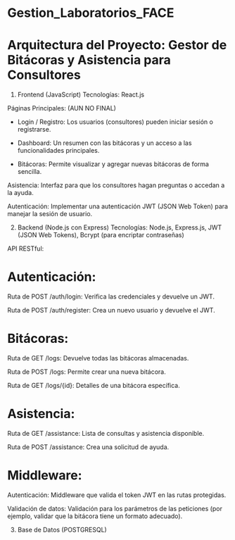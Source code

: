 # Gestion_Laboratorios_FACE

# Arquitectura del Proyecto: Gestor de Bitácoras y Asistencia para Consultores
1. Frontend (JavaScript)
Tecnologías: React.js 

Páginas Principales: (AUN NO FINAL)

- Login / Registro: Los usuarios (consultores) pueden iniciar sesión o registrarse.

- Dashboard: Un resumen con las bitácoras y un acceso a las funcionalidades principales.

- Bitácoras: Permite visualizar y agregar nuevas bitácoras de forma sencilla.

Asistencia: Interfaz para que los consultores hagan preguntas o accedan a la ayuda.

Autenticación: Implementar una autenticación JWT (JSON Web Token) para manejar la sesión de usuario.

2. Backend (Node.js con Express)
Tecnologías: Node.js, Express.js, JWT (JSON Web Tokens), Bcrypt (para encriptar contraseñas)

API RESTful:

# Autenticación:

Ruta de POST /auth/login: Verifica las credenciales y devuelve un JWT.

Ruta de POST /auth/register: Crea un nuevo usuario y devuelve el JWT.

# Bitácoras:

Ruta de GET /logs: Devuelve todas las bitácoras almacenadas.

Ruta de POST /logs: Permite crear una nueva bitácora.

Ruta de GET /logs/{id}: Detalles de una bitácora específica.

# Asistencia:

Ruta de GET /assistance: Lista de consultas y asistencia disponible.

Ruta de POST /assistance: Crea una solicitud de ayuda.


# Middleware:

Autenticación: Middleware que valida el token JWT en las rutas protegidas.

Validación de datos: Validación para los parámetros de las peticiones (por ejemplo, validar que la bitácora tiene un formato adecuado).

3. Base de Datos (POSTGRESQL)
